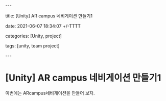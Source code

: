 \---

title: [Unity] AR campus 네비게이션 만들기1

date: 2021-06-07 18:34:07 +/-TTTT

categories: [Unity, project]

tags: [unity, team project] 

\---

# [Unity] AR campus 네비게이션 만들기1

이번에는 ARcampus네비게이션을 만들어 보자.

